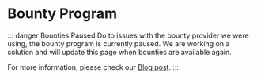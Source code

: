 # Bounty Program

::: danger Bounties Paused
Do to issues with the bounty provider we were using, the bounty program is currently paused. We are working on a solution and will update this page when bounties are available again.

For more information, please check our [Blog post](https://sysadminsjournal.com/navigating-the-future-of-homeboxs-bounties/).
:::

